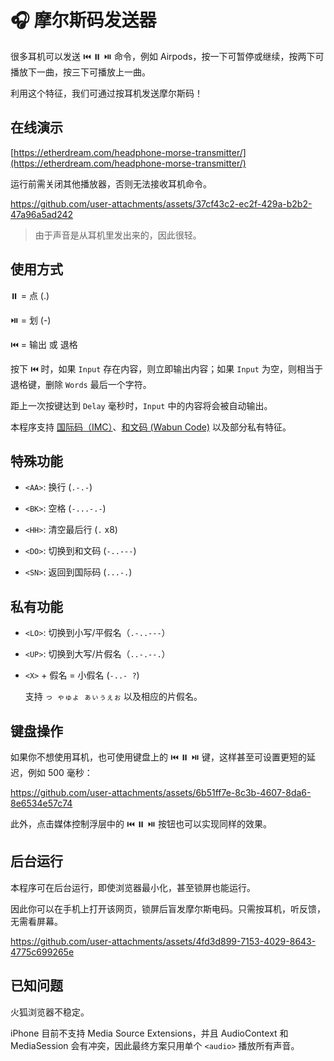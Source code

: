 # 🎧 摩尔斯码发送器

很多耳机可以发送 ⏮️ ⏸️ ⏯️ 命令，例如 Airpods，按一下可暂停或继续，按两下可播放下一曲，按三下可播放上一曲。

利用这个特征，我们可通过按耳机发送摩尔斯码！

## 在线演示

[https://etherdream.com/headphone-morse-transmitter/](https://etherdream.com/headphone-morse-transmitter/)

运行前需关闭其他播放器，否则无法接收耳机命令。

https://github.com/user-attachments/assets/37cf43c2-ec2f-429a-b2b2-47a96a5ad242

> 由于声音是从耳机里发出来的，因此很轻。

## 使用方式

⏸️ = 点 (.)

⏯️ = 划 (-)

⏮️ = 输出 或 退格

按下 ⏮️ 时，如果 `Input` 存在内容，则立即输出内容；如果 `Input` 为空，则相当于退格键，删除 `Words` 最后一个字符。

距上一次按键达到 `Delay` 毫秒时，`Input` 中的内容将会被自动输出。

本程序支持 [国际码（IMC）](https://morsecode.world/international/morse.html)、[和文码 (Wabun Code)](https://en.wikipedia.org/wiki/Wabun_code) 以及部分私有特征。

## 特殊功能

* `<AA>`: 换行 (`.-.-`)

* `<BK>`: 空格 (`-...-.-`)

* `<HH>`: 清空最后行 (`.` x8)

* `<DO>`: 切换到和文码 (`-..---`)

* `<SN>`: 返回到国际码 (`...-.`)

## 私有功能

* `<LO>`: 切换到小写/平假名（`.-..---`）

* `<UP>`: 切换到大写/片假名（`..-.--.`）

* `<X>` + 假名 = 小假名 (`-..- ?`) 

  支持 `っ ゃゅょ ぁぃぅぇぉ` 以及相应的片假名。

## 键盘操作

如果你不想使用耳机，也可使用键盘上的 ⏮️ ⏸️ ⏯️ 键，这样甚至可设置更短的延迟，例如 500 毫秒：

https://github.com/user-attachments/assets/6b51ff7e-8c3b-4607-8da6-8e6534e57c74

此外，点击媒体控制浮层中的 ⏮️ ⏸️ ⏯️ 按钮也可以实现同样的效果。

## 后台运行

本程序可在后台运行，即使浏览器最小化，甚至锁屏也能运行。

因此你可以在手机上打开该网页，锁屏后盲发摩尔斯电码。只需按耳机，听反馈，无需看屏幕。

https://github.com/user-attachments/assets/4fd3d899-7153-4029-8643-4775c699265e

## 已知问题

火狐浏览器不稳定。

iPhone 目前不支持 Media Source Extensions，并且 AudioContext 和 MediaSession 会有冲突，因此最终方案只用单个 `<audio>` 播放所有声音。

